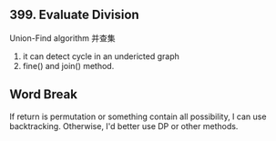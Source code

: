## 399. Evaluate Division
Union-Find algorithm 并查集
1. it can detect cycle in an undericted graph
2. fine() and join() method.

## Word Break
If return is permutation or something contain all possibility, I can use backtracking. Otherwise, I'd better use DP or other methods.